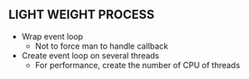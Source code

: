 ## LIGHT WEIGHT PROCESS

- Wrap event loop
  - Not to force man to handle callback
- Create event loop on several threads
  - For performance, create the number of CPU of threads
